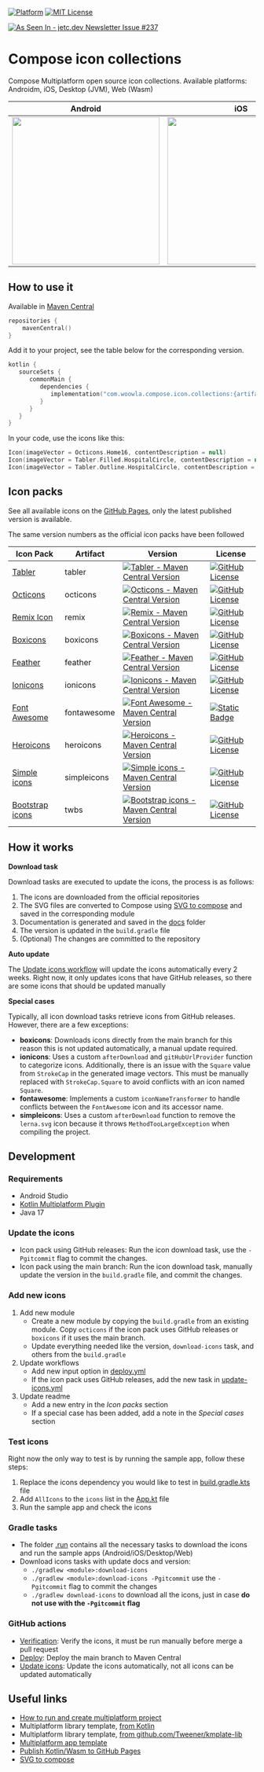 [![Platform](https://img.shields.io/badge/Platform-ComposeMultiplatform-brightgreen.svg)]()
[![MIT License](https://img.shields.io/github/license/walter-juan/compose-icon-collections)](LICENSE)

<a target="_blank" href="https://jetc.dev/issues/237.html"><img src="https://img.shields.io/badge/As_Seen_In-jetc.dev_Newsletter_Issue_%23237-blue?logo=Jetpack+Compose&amp;logoColor=white" alt="As Seen In - jetc.dev Newsletter Issue #237"></a>

# Compose icon collections

Compose Multiplatform open source icon collections. Available platforms: Androidm, iOS, Desktop (JVM), Web (Wasm)

Android | iOS | Desktop | Web
:------:|:------:|:------:|:------:|
<img src="https://github.com/user-attachments/assets/0ab9703d-f9e9-45c7-8a63-36ec971fa4d1" height="300" />|<img src="https://github.com/user-attachments/assets/2bcbcfd9-c640-4f83-911f-940a11a11851" height="300" />|<img src="https://github.com/user-attachments/assets/68d3bd8b-cd0b-4869-97d1-536949421c4f" width="300" />|<img src="https://github.com/user-attachments/assets/4716b9ac-352c-41bc-b674-7f2e7abf9547" height="300" />

## How to use it

Available in [Maven Central](https://central.sonatype.com/namespace/com.woowla.compose.icon.collections)

```kotlin
repositories {
    mavenCentral()
}
```

Add it to your project, see the table below for the corresponding version.

```kotlin
kotlin {
   sourceSets {
      commonMain {
         dependencies {
            implementation("com.woowla.compose.icon.collections:{artifact}:{version}")
         }
      }
   }
}
```

In your code, use the icons like this:

```kotlin
Icon(imageVector = Octicons.Home16, contentDescription = null)
Icon(imageVector = Tabler.Filled.HospitalCircle, contentDescription = null)
Icon(imageVector = Tabler.Outline.HospitalCircle, contentDescription = null)
```

## Icon packs

See all available icons on the [GitHub Pages](https://walter-juan.github.io/compose-icon-collections/), only the latest published version is available.


The same version numbers as the official icon packs have been followed

| Icon Pack                                                    | Artifact    | Version                                                                                                                                                                                                                            | License                                                                                                                                                    |
|--------------------------------------------------------------|-------------|------------------------------------------------------------------------------------------------------------------------------------------------------------------------------------------------------------------------------------|------------------------------------------------------------------------------------------------------------------------------------------------------------|
| [Tabler](https://github.com/tabler/tabler-icons)             | tabler      | [![Tabler - Maven Central Version](https://img.shields.io/maven-central/v/com.woowla.compose.icon.collections/tabler)](https://central.sonatype.com/search?namespace=com.woowla.compose.icon.collections&q=tabler)                 | [![GitHub License](https://img.shields.io/github/license/tabler/tabler-icons)](https://github.com/tabler/tabler-icons/blob/main/LICENSE)                   |
| [Octicons](https://github.com/primer/octicons)               | octicons    | [![Octicons - Maven Central Version](https://img.shields.io/maven-central/v/com.woowla.compose.icon.collections/octicons)](https://central.sonatype.com/search?namespace=com.woowla.compose.icon.collections&q=octicons)           | [![GitHub License](https://img.shields.io/github/license/primer/octicons)](https://github.com/primer/octicons/blob/main/LICENSE)                           |
| [Remix Icon](https://github.com/Remix-Design/RemixIcon)      | remix       | [![Remix - Maven Central Version](https://img.shields.io/maven-central/v/com.woowla.compose.icon.collections/remix)](https://central.sonatype.com/search?namespace=com.woowla.compose.icon.collections&q=remix)                    | [![GitHub License](https://img.shields.io/github/license/Remix-Design/RemixIcon)](https://github.com/Remix-Design/RemixIcon/blob/master/License)           |
| [Boxicons](https://github.com/atisawd/boxicons)              | boxicons    | [![Boxicons - Maven Central Version](https://img.shields.io/maven-central/v/com.woowla.compose.icon.collections/boxicons)](https://central.sonatype.com/search?namespace=com.woowla.compose.icon.collections&q=boxicons)           | [![GitHub License](https://img.shields.io/github/license/atisawd/boxicons)](https://github.com/atisawd/boxicons/blob/master/LICENSE)                       |
| [Feather](https://github.com/feathericons/feather)           | feather     | [![Feather - Maven Central Version](https://img.shields.io/maven-central/v/com.woowla.compose.icon.collections/feather)](https://central.sonatype.com/search?namespace=com.woowla.compose.icon.collections&q=feather)              | [![GitHub License](https://img.shields.io/github/license/feathericons/feather)](https://github.com/feathericons/feather/blob/main/LICENSE)                 |
| [Ionicons](https://github.com/ionic-team/ionicons)           | ionicons    | [![Ionicons - Maven Central Version](https://img.shields.io/maven-central/v/com.woowla.compose.icon.collections/ionicons)](https://central.sonatype.com/search?namespace=com.woowla.compose.icon.collections&q=ionicons)           | [![GitHub License](https://img.shields.io/github/license/ionic-team/ionicons)](https://github.com/ionic-team/ionicons/blob/main/LICENSE)                   |
| [Font Awesome](https://github.com/FortAwesome/Font-Awesome)  | fontawesome | [![Font Awesome - Maven Central Version](https://img.shields.io/maven-central/v/com.woowla.compose.icon.collections/fontawesome)](https://central.sonatype.com/search?namespace=com.woowla.compose.icon.collections&q=fontawesome) | [![Static Badge](https://img.shields.io/badge/license-CC_BY_4.0-green)](https://github.com/FortAwesome/Font-Awesome/blob/6.x/LICENSE.txt)                  |
| [Heroicons](https://github.com/tailwindlabs/heroicons)       | heroicons   | [![Heroicons - Maven Central Version](https://img.shields.io/maven-central/v/com.woowla.compose.icon.collections/heroicons)](https://central.sonatype.com/search?namespace=com.woowla.compose.icon.collections&q=heroicons)        | [![GitHub License](https://img.shields.io/github/license/tailwindlabs/heroicons)](https://github.com/tailwindlabs/heroicons/blob/master/LICENSE)           |                                                                                                                                        |
| [Simple icons](https://github.com/simple-icons/simple-icons) | simpleicons | [![Simple icons - Maven Central Version](https://img.shields.io/maven-central/v/com.woowla.compose.icon.collections/simpleicons)](https://central.sonatype.com/search?namespace=com.woowla.compose.icon.collections&q=simpleicons) | [![GitHub License](https://img.shields.io/github/license/simple-icons/simple-icons)](https://github.com/simple-icons/simple-icons/blob/develop/LICENSE.md) |                                                                                                                                        |
| [Bootstrap icons](https://github.com/twbs/icons)             | twbs        | [![Bootstrap icons - Maven Central Version](https://img.shields.io/maven-central/v/com.woowla.compose.icon.collections/twbs)](https://central.sonatype.com/search?namespace=com.woowla.compose.icon.collections&q=twbs)            | [![GitHub License](https://img.shields.io/github/license/twbs/icons)](https://github.com/twbs/icons/blob/main/LICENSE)                                     |                                                                                                                                        |

## How it works

**Download task**

Download tasks are executed to update the icons, the process is as follows:
1. The icons are downloaded from the official repositories
2. The SVG files are converted to Compose using [SVG to compose](https://github.com/DevSrSouza/svg-to-compose) and saved in the corresponding module
3. Documentation is generated and saved in the [docs](/docs) folder
4. The version is updated in the `build.gradle` file
5. (Optional) The changes are committed to the repository

**Auto update**

The [Update icons workflow](.github/workflows/update-icons.yml) will update the icons automatically every 2 weeks. Right now, it only updates icons that have GitHub releases, so there are some icons that should be updated manually

**Special cases**

Typically, all icon download tasks retrieve icons from GitHub releases. However, there are a few exceptions:

- **boxicons**: Downloads icons directly from the main branch for this reason this is not updated automatically, a manual update required.
- **ionicons**: Uses a custom `afterDownload` and `gitHubUrlProvider` function to categorize icons. Additionally, there is an issue with the `Square` value from `StrokeCap` in the generated image vectors. This must be manually replaced with `StrokeCap.Square` to avoid conflicts with an icon named `Square`.
- **fontawesome**: Implements a custom `iconNameTransformer` to handle conflicts between the `FontAwesome` icon and its accessor name.
- **simpleicons**: Uses a custom `afterDownload` function to remove the `lerna.svg` icon because it throws `MethodTooLargeException` when compiling the project.

## Development

### Requirements

- Android Studio
- [Kotlin Multiplatform Plugin](https://plugins.jetbrains.com/plugin/14936-kotlin-multiplatform)
- Java 17

### Update the icons

- Icon pack using GitHub releases: Run the icon download task, use the `-Pgitcommit` flag to commit the changes.
- Icon pack using the main branch: Run the icon download task, manually update the version in the `build.gradle` file, and commit the changes.

### Add new icons

1. Add new module
   - Create a new module by copying the `build.gradle` from an existing module. Copy `octicons` if the icon pack uses GitHub releases or `boxicons` if it uses the main branch.
   - Update everything needed like the version, `download-icons` task, and others from the `build.gradle`
2. Update workflows
   - Add new input option in [deploy.yml](.github/workflows/publish.yml) 
   - If the icon pack uses GitHub releases, add the new task in [update-icons.yml](.github/workflows/update-icons.yml)
3. Update readme
   - Add a new entry in the *Icon packs* section
   - If a special case has been added, add a note in the *Special cases* section

### Test icons

Right now the only way to test is by running the sample app, follow these steps:

1. Replace the icons dependency you would like to test in [build.gradle.kts](sample/composeApp/build.gradle.kts) file
2. Add `AllIcons` to the `icons` list in the [App.kt](sample/composeApp/src/commonMain/kotlin/com/woowla/compose/icon/collections/sample/App.kt) file
3. Run the sample app and check the icons

### Gradle tasks

- The folder [.run](.run) contains all the necessary tasks to download the icons and run the sample apps (Android/iOS/Desktop/Web)
- Download icons tasks with update docs and version:
  - `./gradlew <module>:download-icons`
  - `./gradlew <module>:download-icons -Pgitcommit` use the `-Pgitcommit` flag to commit the changes
  - `./gradlew download-icons` to download all the icons, just in case **do not use with the `-Pgitcommit` flag**

### GitHub actions

- [Verification](.github/workflows/verification.yml): Verify the icons, it must be run manually before merge a pull request
- [Deploy](.github/workflows/publish.yml): Deploy the main branch to Maven Central
- [Update icons](.github/workflows/update-icons.yml): Update the icons automatically, not all icons can be updated automatically

## Useful links

- [How to run and create multiplatform project](https://www.jetbrains.com/help/kotlin-multiplatform-dev/compose-multiplatform-create-first-app.html)
- Multiplatform library template, [from Kotlin](https://github.com/Kotlin/multiplatform-library-template)
- Multiplatform library template, [from github.com/Tweener/kmplate-lib](https://github.com/Tweener/kmplate-lib)
- [Multiplatform app template](https://kmp.jetbrains.com/)
- [Publish Kotlin/Wasm to GitHub Pages](https://kotlinlang.org/docs/wasm-get-started.html#publish-on-github-pages)
- [SVG to compose](https://github.com/DevSrSouza/svg-to-compose)
